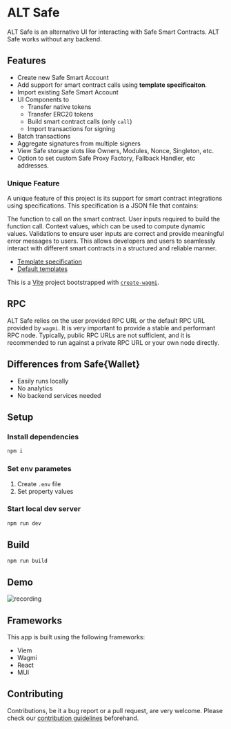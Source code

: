 # ALT Safe

ALT Safe is an alternative UI for interacting with Safe Smart Contracts. ALT Safe works without any backend.

## Features

- Create new Safe Smart Account
- Add support for smart contract calls using **template specificaiton**.
- Import existing Safe Smart Account
- UI Components to
    -   Transfer native tokens
    -   Transfer ERC20 tokens
    -   Build smart contract calls (only `call`)
    -   Import transactions for signing
- Batch transactions
- Aggregate signatures from multiple signers
- View Safe storage slots like Owners, Modules, Nonce, Singleton, etc.
- Option to set custom Safe Proxy Factory, Fallback Handler, etc addresses.

### Unique Feature

A unique feature of this project is its support for smart contract integrations using specifications. This specification is a JSON file that contains:

The function to call on the smart contract.
User inputs required to build the function call.
Context values, which can be used to compute dynamic values.
Validations to ensure user inputs are correct and provide meaningful error messages to users.
This allows developers and users to seamlessly interact with different smart contracts in a structured and reliable manner.

- [Template specification](./docs/template-specification.md)
- [Default templates](./src/templates)

This is a [Vite](https://vitejs.dev) project bootstrapped with [`create-wagmi`](https://github.com/wevm/wagmi/tree/main/packages/create-wagmi).

## RPC

ALT Safe relies on the user provided RPC URL or the default RPC URL provided by `wagmi`. It is very important to provide a stable and performant RPC node. Typically, public RPC URLs are not sufficient, and it is recommended to run against a private RPC URL or your own node directly.

## Differences from Safe{Wallet}

- Easily runs locally
- No analytics
- No backend services needed

## Setup 

### Install dependencies

```bash
npm i
```

### Set env parametes

1. Create `.env` file
2. Set property values

### Start local dev server

```bash
npm run dev
```

## Build

```bash
npm run build
```

## Demo

![recording](https://github.com/user-attachments/assets/9fadb5c9-8927-4623-8855-ba4636e7cef7)

## Frameworks

This app is built using the following frameworks:

- Viem
- Wagmi
- React
- MUI

## Contributing

Contributions, be it a bug report or a pull request, are very welcome. Please check our [contribution guidelines](CONTRIBUTING.md) beforehand.
